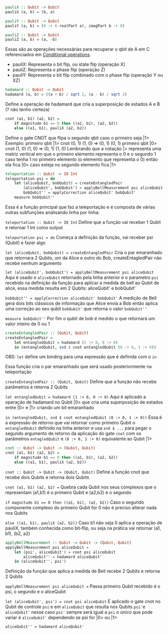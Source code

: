 ```haskell
pauliX :: Qubit -> Qubit
pauliX (a, b) = (b, a)

pauliY :: Qubit -> Qubit
pauliY (a, b) = (0 :+ (-realPart a), imagPart b :+ 0)

pauliZ :: Qubit -> Qubit
pauliZ (a, b) = (a, -b)
```

Essas são as operações necessárias para recuperar o qbit de A em C referenciados em
[Conditional operations](conditional_operations.png).

- pauliX: Representa o bit flip, ou state flip (operação X)
- pauliZ: Representa o phase flip (operação Z)
- pauliY: Representa o bit flip combinado com o phase flip (operação Y ou XZ)

```haskell
hadamard :: Qubit -> Qubit
hadamard (a, b) = ((a + b) / sqrt 2, (a - b) / sqrt 2)
```

Define a operação de hadamard que cria a superposição de estados A e B (? não tenho certeza)

```haskell
cnot (a1, b1) (a2, b2) =
    if magnitude b1 == 0 then ((a1, b1), (a2, b2))
    else ((a1, b1), pauliX (a2, b2))
```

Define o gate CNOT que flipa o segundo qbit caso o primeiro seja |1>
Exemplo:
primeiro qbit |1>
cnot (0, 1) (1, 0) => (0, 1) (0, 1)
primeiro qbit |0>
cnot (1, 0) (1, 0) => (0, 1) (1, 0)
Lembrando que a notação |> representa uma matriz vertical em que o primeiro
elemento representa o 0 e o segundo 1 caso tenha 1 no primeiro elemento (o elemento
que representa o 0) então ela fica |0> caso esteja no segundo elemento fica |1>

```haskell
teleportation :: Qubit -> IO Int
teleportation psi = do
    let (aliceQubit, bobQubit) = createEntangledPair
        (aliceQubit', bobQubit') = applyBellMeasurement psi aliceQubit
        bobQubit'' = applyCorrection aliceQubit' bobQubit'
    measure bobQubit''
```

Essa é a função principal que faz a teleportação e é composta de várias outras subfunções
analisando linha por linha:

`teleportation :: Qubit -> IO Int`
Define que a função vai receber 1 Qubit e retornar 1 Int como output

`teleportation psi = do`
Começa a definição da função, vai receber psi (Qubit) e fazer algo

`let (aliceQubit, bobQubit) = createEntangledPair`
Cria o par emaranhado que retornara 2 Qubits, um da Alice e outro do Bob, createEntagledPair não
recebe nenhum argumento

`let (aliceQubit', bobQubit') = applyBellMeasurement psi aliceQubit`
Aqui é usado o `aliceQubit` retornado pela linha anterior e o parametro `psi` recebido na definição
da função para aplicar a medida de bell ao Qubit de alice, essa medida resulta em 2 Qubits: aliceQubit'
e bobQubit'

`bobQubit'' = applyCorrection aliceQubit' bobQubit'`
A medição de Bell gera dois bits clássicos de informação que Alice envia a Bob então aplica uma correção
ao seu qubit `bobQubit'` que retorna o valor `bobQubit''`

`measure bobQubit''`
Por fim o qubit de bob é medido o que retornará um valor inteiro de 0 ou 1

```haskell
createEntangledPair :: (Qubit, Qubit)
createEntangledPair =
    let entangledQubit = hadamard (1 :+ 0, 0 :+ 0)
    in (entangledQubit, snd $ cnot entangledQubit (0 :+ 0, 1 :+ 0))
```

OBS: `let` define um binding para uma expressão que é definida com o `in`

Essa função cria o par emaranhado que será usado posteriormente na teleportação

`createEntangledPair :: (Qubit, Qubit)`
Define que a função não recebe parâmetros e retorna 2 Qubits

`let entangledQubit = hadamard (1 :+ 0, 0 :+ 0)`
Aqui é aplicado a operação de hadamard no Qubit |0> que cria uma superposição de estados entre |0> e |1>
criando um bit emaranhado

`in (entangledQubit, snd $ cnot entangledQubit (0 :+ 0, 1 :+ 0))`
Essa é a expressão de retorno que vai retornar como primeiro Qubit o `entangledQubit` definido na linha anterior
e usa `snd $ ...` para pegar o segundo argumento de retorno da aplicação do gate `cnot` com os parâmetros `entagledQubit`
e `(0 :+ 0, 1 :+ 0)` equivalente ao Qubit |1>

```haskell
cnot :: Qubit -> Qubit -> (Qubit, Qubit)
cnot (a1, b1) (a2, b2) =
    if magnitude b1 == 0 then ((a1, b1), (a2, b2))
    else ((a1, b1), pauliX (a2, b2))
```

`cnot :: Qubit -> Qubit -> (Qubit, Qubit)`
Define a função cnot que recebe dois Qubits e retorna dois Qubits

`cnot (a1, b1) (a2, b2) =`
Quebra cada Qubit nos seus complexos que o representam (a1,b1) é o primeiro Qubit e (a2,b2) é o segundo

`if magnitude b1 == 0 then ((a1, b1), (a2, b2))`
Caso o segundo componente complexo do primeiro Qubit for 0 não é preciso alterar nada nos Qubits

`else ((a1, b1), pauliX (a2, b2))`
Caso b1 não seja 0 aplica a operação de pauliX, também conhecida como bit-flip, ou seja na prática vai retornar
(a1, b1), (b2, a2)

```haskell
applyBellMeasurement :: Qubit -> Qubit -> (Qubit, Qubit)
applyBellMeasurement psi aliceQubit =
    let (psi', aliceQubit') = cnot psi aliceQubit
        aliceQubit'' = hadamard aliceQubit'
    in (aliceQubit'', psi')
```

Definição da função que aplica a medida de Bell recebe 2 Qubits e retorna 2 Qubits

`applyBellMeasurement psi aliceQubit =`
Passa primeiro Qubit recebido é o psi, o segundo e o aliceQubit

`let (aliceQubit', psi') = cnot psi aliceQubit`
É aplicado o gate cnot no Qubit de controle `psi` e em `aliceQubit` que resulta nos Qubits `psi'`e `aliceQubit'`
nesse caso `psi'` sempre será igual a `psi` o único que pode variar é `aliceQubit'` dependendo se psi for |0> ou |1>

`aliceQubit'' = hadamard aliceQubit'`
